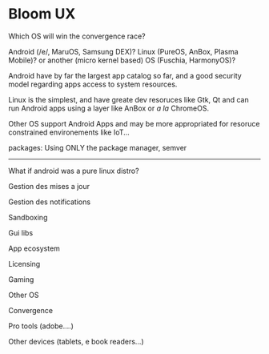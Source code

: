 # Bloom UX

Which OS will win the convergence race?

Android (/e/, MaruOS, Samsung DEX)?
Linux (PureOS, AnBox, Plasma Mobile)?
or another (micro kernel based) OS (Fuschia, HarmonyOS)?

Android have by far the largest app catalog so far, and a good security model regarding apps access
to system resources.

Linux is the simplest, and have greate dev resoruces like Gtk, Qt and can run Android apps using a layer
like AnBox or *a la* ChromeOS.


Other OS support Android Apps and may be more appropriated for resoruce constrained environements
like IoT...


packages: Using ONLY the package manager, semver


-------------------------

What if android was a pure linux distro?

Gestion des mises a jour

Gestion des notifications

Sandboxing

Gui libs

App ecosystem

Licensing

Gaming


Other OS

Convergence

Pro tools (adobe….)

Other devices (tablets, e book readers…)
